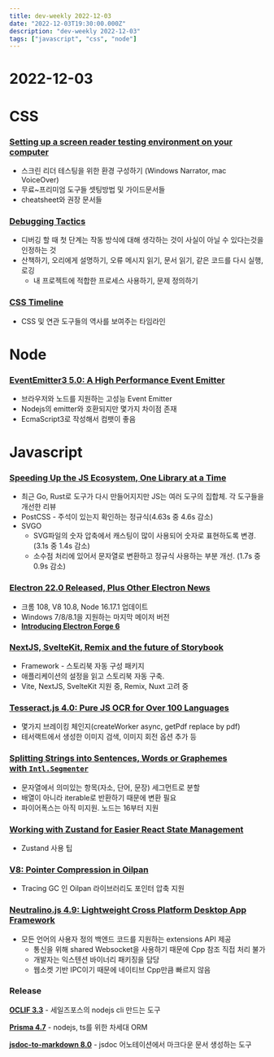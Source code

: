 ```yaml
---
title: dev-weekly 2022-12-03
date: "2022-12-03T19:30:00.000Z"
description: "dev-weekly 2022-12-03"
tags: ["javascript", "css", "node"]
---
```

# 2022-12-03

# CSS

### **[Setting up a screen reader testing environment on your computer](https://www.sarasoueidan.com/blog/testing-environment-setup)**

- 스크린 리더 테스팅을 위한 환경 구성하기 (Windows Narrator, mac VoiceOver)
- 무료~프리미엄 도구들 셋팅방법 및 가이드문서들
- cheatsheet와 권장 문서들

### **[Debugging Tactics](https://addyosmani.com/blog/debugging-tactics)**

- 디버깅 할 때 첫 단계는 작동 방식에 대해 생각하는 것이 사실이 아닐 수 있다는것을 인정하는 것
- 산책하기, 오리에게 설명하기, 오류 메시지 읽기, 문서 읽기, 같은 코드를 다시 실행, 로깅
    - 내 프로젝트에 적합한 프로세스 사용하기, 문제 정의하기

### **[CSS Timeline](https://css-timeline.vercel.app/)**

- CSS 및 연관 도구들의 역사를 보여주는 타임라인

# Node

### **[EventEmitter3 5.0: A High Performance Event Emitter](https://github.com/primus/eventemitter3)**

- 브라우저와 노드를 지원하는 고성능 Event Emitter
- Nodejs의 emitter와 호환되지만 몇가지 차이점 존재
- EcmaScript3로 작성해서 컴팻이 좋음

# Javascript

### **[Speeding Up the JS Ecosystem, One Library at a Time](https://marvinh.dev/blog/speeding-up-javascript-ecosystem/)**

- 최근 Go, Rust로 도구가 다시 만들어지지만 JS는 여러 도구의 집합체. 각 도구들을 개선한 리뷰
- PostCSS - 주석이 있는지 확인하는 정규식(4.63s 중 4.6s 감소)
- SVGO
    - SVG파일의 숫자 압축에서 캐스팅이 많이 사용되어 숫자로 표현하도록 변경. (3.1s 중 1.4s 감소)
    - 소수점 처리에 있어서 문자열로 변환하고 정규식 사용하는 부분 개선. (1.7s 중 0.9s 감소)

### **[Electron 22.0 Released, Plus Other Electron News](https://www.electronjs.org/blog/electron-22-0)**

- 크롬 108, V8 10.8, Node 16.17.1 업데이트
- Windows 7/8/8.1을 지원하는 마지막 메이저 버전
- **[Introducing Electron Forge 6](https://www.electronjs.org/blog/forge-v6-release)**

### ****[NextJS, SvelteKit, Remix and the future of Storybook](https://storybook.js.org/blog/framework-api/)****

- Framework - 스토리북 자동 구성 패키지
- 애플리케이션의 설정을 읽고 스토리북 자동 구축.
- Vite, NextJS, SvelteKit 지원 중, Remix, Nuxt 고려 중

### **[Tesseract.js 4.0: Pure JS OCR for Over 100 Languages](https://github.com/naptha/tesseract.js/releases/tag/v4.0.0)**

- 몇가지 브레이킹 체인지(createWorker async, getPdf replace by pdf)
- 테서랙트에서 생성한 이미지 검색, 이미지 회전 옵션 추가 등

### **[Splitting Strings into Sentences, Words or Graphemes with `Intl.Segmenter`](https://www.stefanjudis.com/today-i-learned/how-to-split-javascript-strings-with-intl-segmenter/)**

- 문자열에서 의미있는 항목(자소, 단어, 문장) 세그먼트로 분할
- 배열이 아니라 iterable로 반환하기 때문에 변환 필요
- 파이어폭스는 아직 미지원. 노드는 16부터 지원

### **[Working with Zustand for Easier React State Management](https://tkdodo.eu/blog/working-with-zustand)**

- Zustand 사용 팁

### **[V8: Pointer Compression in Oilpan](https://v8.dev/blog/oilpan-pointer-compression)**

- Tracing GC 인 Oilpan 라이브러리도 포인터 압축 지원

### **[Neutralino.js 4.9: Lightweight Cross Platform Desktop App Framework](https://github.com/neutralinojs/neutralinojs/releases/tag/v4.9.0)**

- 모든 언어의 사용자 정의 백엔드 코드를 지원하는 extensions API 제공
    - 통신을 위해 shared Websocket을 사용하기 때문에 Cpp 참조 직접 처리 불가
    - 개발자는 익스텐션 바이너리 패키징을 담당
    - 웹소켓 기반 IPC이기 때문에 네이티브 Cpp만큼 빠르지 않음

### Release

**[OCLIF 3.3](https://github.com/oclif/oclif)** - 세일즈포스의 nodejs cli 만드는 도구

**[Prisma 4.7](https://github.com/prisma/prisma/releases/tag/4.7.0)** - nodejs, ts를 위한 차세대 ORM

**[jsdoc-to-markdown 8.0](https://github.com/jsdoc2md/jsdoc-to-markdown)** - jsdoc 어노테이션에서 마크다운 문서 생성하는 도구